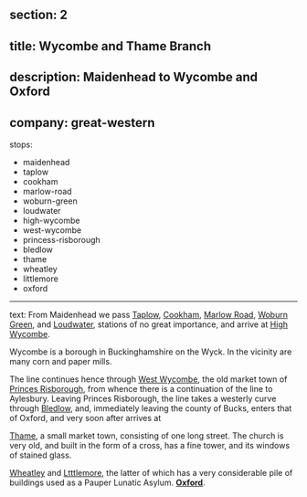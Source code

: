 section: 2
----
title: Wycombe and Thame Branch
----
description: Maidenhead to Wycombe and Oxford
----
company: great-western
----
stops:
- maidenhead
- taplow
- cookham
- marlow-road
- woburn-green
- loudwater
- high-wycombe
- west-wycombe
- princess-risborough
- bledlow
- thame
- wheatley
- littlemore
- oxford
----
text: From Maidenhead we pass [Taplow](/stations/taplow), [Cookham](/stations/cookham), [Marlow Road](/stations/marlow-road), [Woburn Green](/stations/woburn-green), and [Loudwater](/stations/loudwater), stations of no great importance, and arrive at [High Wycombe](/stations/high-wycombe).

Wycombe is a borough in Buckinghamshire on the Wyck. In the vicinity are many corn and paper mills.

The line continues hence through [West Wycombe](/stations/high-wycombe), the old market town of [Princes Risborough](/stations/princes-risborough), from whence there is a continuation of the line to Aylesbury. Leaving Princes Risborough, the line takes a westerly curve through [Bledlow](/stations/bledlow), and, immediately leaving the county of Bucks, enters that of Oxford, and very soon after arrives at

[Thame](/stations/thame), a small market town, consisting of one long street. The church is very old, and built in the form of a cross, has a fine tower, and its windows of stained glass.

[Wheatley](/stations/wheatley) and [Ltttlemore](/stations/ltttlemore), the latter of which has a very considerable pile of buildings used as a Pauper Lunatic Asylum. **[Oxford](/stations/oxford)**.
